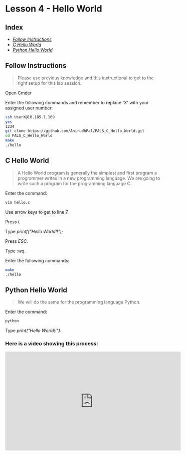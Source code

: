 # Lesson 4 - Hello World

## Index

* [*Follow Instructions*](#follow-instructions)
* [*C Hello World*](#c-hello-world)
* [*Python Hello World*](#python-hello-world)

## Follow Instructions

> Please use previous knowledge and this instructional to get to the right setup for this lab session.

Open Cmder

Enter the following commands and remember to replace 'X' with your assigned user number:

``` bash
ssh UserX@10.185.1.169
yes
1234
git clone https://github.com/AnirudhPal/PALS_C_Hello_World.git
cd PALS_C_Hello_World
make
./hello
```

## C Hello World

> A Hello World program is generally the simplest and first program a programmer writes in a new programming language. We are going to write such a program for the programming language C.

Enter the command:

``` bash
vim hello.c
```

Use arrow keys to get to line 7.

Press *i*.

Type *printf("Hello World!!");*

Press *ESC*.

Type *:wq*.

Enter the following commands:

``` bash
make
./hello
```

## Python Hello World

> We will do the same for the programming language Python.

Enter the command:

``` bash
python
```

Type *print("Hello World!!")*.

### Here is a video showing this process:

<div class="videoWrapper"><iframe width="560" height="315" src="https://www.youtube.com/embed/_NAz2m07jjY" frameborder="0" allow="autoplay; encrypted-media" allowfullscreen></iframe></div>
